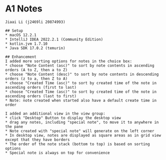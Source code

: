 # A1 Notes
    Jiaai Li (j2469li 20874993)
 
    ## Setup
    * macOS 12.2.1
    * IntelliJ IDEA 2022.2.1 (Community Edition)
    * kotlin.jvm 1.7.10
    * Java SDK 17.0.2 (temurin)
 
    ## Enhancement 
    I added more sorting options for notes in the choice box: 
    * choose "Note Content (asc)" to sort by note contents in ascending orders (A to Z, then a to Z)
    * choose "Note Content (desc)" to sort by note contents in descending orders (z to a, then Z to A)
    * choose "Created Time (asc)" to sort by created time of the note in ascending orders (first to last)
    * choose "Created Time (asc)" to sort by created time of the note in ascending orders (last to first)
    * Note: note created when started also have a default create time in order
    
    I added an additional view in the view group: 
    * click "Desktop" Button to display the desktop view
    * drag any notes, including "special note", to move it to anywhere in the pane
    * Note created with "special note" will generate on the left corner
    * In desktop view, notes are displayed as square areas as in grid view except that they have borders
    * The order of the note stack (bottom to top) is based on sorting options
    * Special note is always on top for convenience
